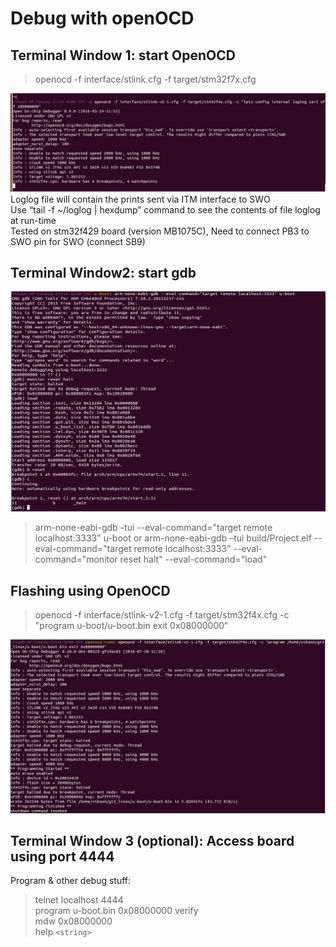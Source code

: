# Debug with openOCD

## Terminal Window 1: start OpenOCD

> openocd -f interface/stlink.cfg -f target/stm32f7x.cfg

![](.\images\snapshots\start_OCD.jpg)  
Loglog file will contain the prints sent via ITM interface to SWO  
Use “tail -f ~/loglog | hexdump” command to see the contents of file loglog at run-time  
Tested on stm32f429 board (version MB1075C), Need to connect PB3 to SWO pin for SWO (connect SB9)  

## Terminal Window2: start gdb

![](.\images\snapshots\start_gdb.jpg)  

> arm-none-eabi-gdb -tui --eval-command="target remote localhost:3333" u-boot
or
> arm-none-eabi-gdb –tui build/Project.elf --eval-command="target remote localhost:3333" --eval-command="monitor reset halt" --eval-command="load"

## Flashing using OpenOCD

> openocd -f interface/stlink-v2-1.cfg -f target/stm32f4x.cfg -c "program u-boot/u-boot.bin exit 0x08000000“

![](.\images\snapshots\flash_using_openOCD.jpg)  

## Terminal Window 3 (optional): Access board using port 4444
Program & other debug stuff:  
> telnet localhost 4444  
> program u-boot.bin 0x08000000 verify  
> mdw 0x08000000  
> help `<string>`  
